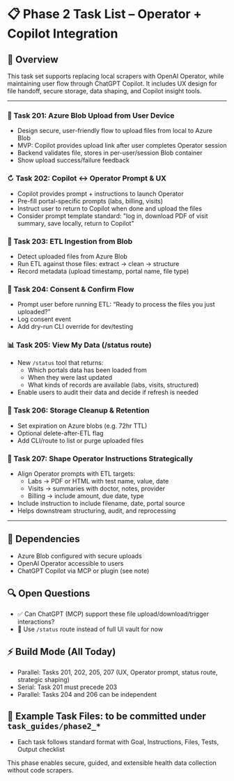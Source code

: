 # 📋 Phase 2 Task List – Operator + Copilot Integration

## 🧹 Overview
This task set supports replacing local scrapers with OpenAI Operator, while maintaining user flow through ChatGPT Copilot. It includes UX design for file handoff, secure storage, data shaping, and Copilot insight tools.

---

### 🧪 Task 201: Azure Blob Upload from User Device
- Design secure, user-friendly flow to upload files from local to Azure Blob
- MVP: Copilot provides upload link after user completes Operator session
- Backend validates file, stores in per-user/session Blob container
- Show upload success/failure feedback

### ↻ Task 202: Copilot ↔ Operator Prompt & UX
- Copilot provides prompt + instructions to launch Operator
- Pre-fill portal-specific prompts (labs, billing, visits)
- Instruct user to return to Copilot when done and upload the files
- Consider prompt template standard: "log in, download PDF of visit summary, save locally, return to Copilot"

### 📆 Task 203: ETL Ingestion from Blob
- Detect uploaded files from Azure Blob
- Run ETL against those files: extract → clean → structure
- Record metadata (upload timestamp, portal name, file type)

### 🔐 Task 204: Consent & Confirm Flow
- Prompt user before running ETL: “Ready to process the files you just uploaded?”
- Log consent event
- Add dry-run CLI override for dev/testing

### 📊 Task 205: View My Data (/status route)
- New `/status` tool that returns:
  - Which portals data has been loaded from
  - When they were last updated
  - What kinds of records are available (labs, visits, structured)
- Enable users to audit their data and decide if refresh is needed

### 🧰 Task 206: Storage Cleanup & Retention
- Set expiration on Azure blobs (e.g. 72hr TTL)
- Optional delete-after-ETL flag
- Add CLI/route to list or purge uploaded files

### 🧉 Task 207: Shape Operator Instructions Strategically
- Align Operator prompts with ETL targets:
  - Labs → PDF or HTML with test name, value, date
  - Visits → summaries with doctor, notes, provider
  - Billing → include amount, due date, type
- Include instruction to include filename, date, portal source
- Helps downstream structuring, audit, and reprocessing

---

## 🔗 Dependencies
- Azure Blob configured with secure uploads
- OpenAI Operator accessible to users
- ChatGPT Copilot via MCP or plugin (see note)

## 🔍 Open Questions
- ✅ Can ChatGPT (MCP) support these file upload/download/trigger interactions? 
- 🔄 Use `/status` route instead of full UI vault for now

## ⚡️ Build Mode (All Today)
- Parallel: Tasks 201, 202, 205, 207 (UX, Operator prompt, status route, strategic shaping)
- Serial: Task 201 must precede 203
- Parallel: Tasks 204 and 206 can be independent

## 📁 Example Task Files: to be committed under `task_guides/phase2_*`
- Each task follows standard format with Goal, Instructions, Files, Tests, Output checklist

This phase enables secure, guided, and extensible health data collection without code scrapers.